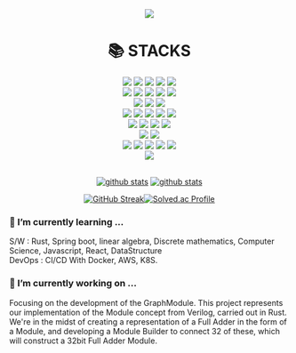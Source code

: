 <div align=center>
<img src="https://capsule-render.vercel.app/api?type=waving&height=200&text=Seong&nbsp;Min&nbsp;KIM&fontAlign=65&fontAlignY=40&color=gradient" />
<div align=center><h1>📚 STACKS</h1></div>

<div align=center> 
  <img src="https://img.shields.io/badge/java-007396?style=for-the-badge&logo=java&logoColor=white"> 
  <img src="https://img.shields.io/badge/C-%23A8B9CC?style=for-the-badge&logo=C&logoColor=white">
  <img src="https://img.shields.io/badge/c++-00599C?style=for-the-badge&logo=c%2B%2B&logoColor=white">
  <img src="https://img.shields.io/badge/python-3776AB?style=for-the-badge&logo=python&logoColor=white"> 
  <img src="https://img.shields.io/badge/Rust-%23000000?style=for-the-badge&logo=Rust&logoColor=white">
  <br>
  
  <img src="https://img.shields.io/badge/html5-E34F26?style=for-the-badge&logo=html5&logoColor=white"> 
  <img src="https://img.shields.io/badge/css-1572B6?style=for-the-badge&logo=css3&logoColor=white"> 
  <img src="https://img.shields.io/badge/javascript-F7DF1E?style=for-the-badge&logo=javascript&logoColor=black"> 
  <img src="https://img.shields.io/badge/jquery-0769AD?style=for-the-badge&logo=jquery&logoColor=white">
  <img src="https://img.shields.io/badge/react-61DAFB?style=for-the-badge&logo=react&logoColor=black"> 
  <br>
  
  <img src="https://img.shields.io/badge/oracle-F80000?style=for-the-badge&logo=oracle&logoColor=white"> 
  <img src="https://img.shields.io/badge/mysql-4479A1?style=for-the-badge&logo=mysql&logoColor=white"> 
  <img src="https://img.shields.io/badge/mongoDB-47A248?style=for-the-badge&logo=MongoDB&logoColor=white">
  <br>
  
  <img src="https://img.shields.io/badge/spring-6DB33F?style=for-the-badge&logo=spring&logoColor=white"> 
  <img src="https://img.shields.io/badge/Spring%20Boot-%236DB33F?style=for-the-badge&logo=Spring%20Boot&logoColor=white">
  <img src="https://img.shields.io/badge/Spring%20Security-%236DB33F?style=for-the-badge&logo=Spring%20Security&logoColor=white">
  <img src="https://img.shields.io/badge/django-092E20?style=for-the-badge&logo=django&logoColor=white">
  <img src="https://img.shields.io/badge/flask-000000?style=for-the-badge&logo=flask&logoColor=white">
  <br>

  <img src="https://img.shields.io/badge/linux-FCC624?style=for-the-badge&logo=linux&logoColor=black"> 
  <img src="https://img.shields.io/badge/Kubernetes-%23326CE5?style=for-the-badge&logo=Kubernetes&logoColor=white">
  <img src="https://img.shields.io/badge/Docker-%232496ED?style=for-the-badge&logo=Docker&logoColor=white">
  <img src="https://img.shields.io/badge/Jenkins-%23D24939?style=for-the-badge&logo=Jenkins&logoColor=white">
  <br>
  
  <img src="https://img.shields.io/badge/github-181717?style=for-the-badge&logo=github&logoColor=white">
  <img src="https://img.shields.io/badge/git-F05032?style=for-the-badge&logo=git&logoColor=white">

  <br>
  <img src="https://img.shields.io/badge/The%20Algorithms-%2300BCB4?style=for-the-badge&logo=The%20Algorithms&logoColor=white">
  <img src="https://img.shields.io/badge/TensorFlow-%23FF6F00?style=for-the-badge&logo=TensorFlow&logoColor=white">
  <img src="https://img.shields.io/badge/Keras-%23D00000?style=for-the-badge&logo=Keras&logoColor=white">
  <img src="https://img.shields.io/badge/Numpy-%23013243?style=for-the-badge&logo=Numpy&logoColor=white">
  <img src="https://img.shields.io/badge/Anaconda-%2344A833?style=for-the-badge&logo=Anaconda&logoColor=white">
  <br>
</div>
<div align=center>
 <img src="https://hits.seeyoufarm.com/api/count/incr/badge.svg?url=https%3A%2F%2Fgithub.com%2Fd982h8st7%2Fhit-counter&count_bg=%2379C83D&title_bg=%23555555&icon=&icon_color=%23E7E7E7&title=hits&edge_flat=false">
</div>
<br>

[![github stats](https://github-readme-stats.vercel.app/api?username=d982h8st7&theme=highcontrast&show_icons=true)](https://github.com/anuraghazra/github-readme-stats)
 [![github stats](https://github-readme-stats.vercel.app/api/top-langs?username=d982h8st7&theme=highcontrast&layout=compact)](https://github.com/anuraghazra/github-readme-stats)
</div>
<div align=center>

[![GitHub Streak](https://streak-stats.demolab.com?user=d982h8st7&theme=dark&border_radius=4.7&date_format=%5BY.%5Dn.j&card_width=500)](https://git.io/streak-stats)[![Solved.ac Profile](http://mazassumnida.wtf/api/v2/generate_badge?boj=per_ardua_ad_astra)](https://solved.ac/per_ardua_ad_astra/)

</div>

### 🌱 I’m currently learning ... <br>
 S/W : Rust, Spring boot, linear algebra, Discrete mathematics, Computer Science, Javascript, React, DataStructure <br>
 DevOps : CI/CD With Docker, AWS, K8S. <br>

### 🔭 I’m currently working on ...
Focusing on the development of the GraphModule. This project represents our implementation of the Module concept from Verilog, carried out in Rust. We're in the midst of creating a representation of a Full Adder in the form of a Module, and developing a Module Builder to connect 32 of these, which will construct a 32bit Full Adder Module.
<!--
**d982h8st7/d982h8st7** is a ✨ _special_ ✨ repository because its `README.md` (this file) appears on your GitHub profile.

Here are some ideas to get you started:

- 🔭 I’m currently working on ...
- 🌱 I’m currently learning ...
- 👯 I’m looking to collaborate on ...
- 🤔 I’m looking for help with ...
- 💬 Ask me about ...
- 📫 How to reach me: ...
- 😄 Pronouns: ...
- ⚡ Fun fact: ...
-->
